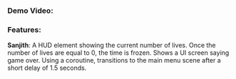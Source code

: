 ### Demo Video:

### Features:

**Sanjith**: A HUD element showing the current number of lives. Once the number of lives are equal to 0, the time is frozen. Shows a UI screen saying game over. Using a coroutine, transitions to the main menu scene after a short delay of 1.5 seconds.
